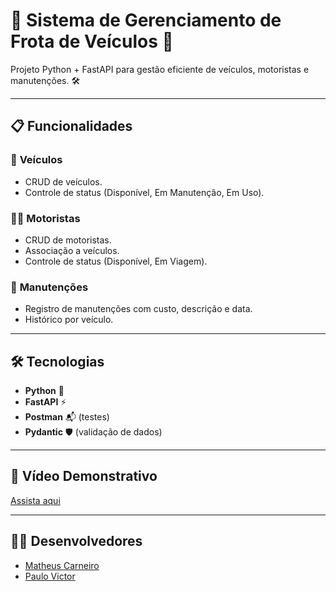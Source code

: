 # 🚗 Sistema de Gerenciamento de Frota de Veículos 🚛

Projeto Python + FastAPI para gestão eficiente de veículos, motoristas e manutenções. 🛠️  

---

## 📋 Funcionalidades

### 🚙 **Veículos**
- CRUD de veículos.
- Controle de status (Disponível, Em Manutenção, Em Uso).

### 👨‍✈️ **Motoristas**
- CRUD de motoristas.
- Associação a veículos.
- Controle de status (Disponível, Em Viagem).

### 🔧 **Manutenções**
- Registro de manutenções com custo, descrição e data.
- Histórico por veículo.

---

## 🛠️ Tecnologias

- **Python** 🐍
- **FastAPI** ⚡
- **Postman** 📬 (testes)
- **Pydantic** 🛡️ (validação de dados)

---

## 🎥 Vídeo Demonstrativo

[Assista aqui](https://www.youtube.com/watch?v=0AB1eibNQ5s)

---

## 👨‍💻 Desenvolvedores

- [Matheus Carneiro](https://github.com/MatheusCarneir0)
- [Paulo Victor](https://github.com/PauloVictorCT3604)

